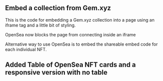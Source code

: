 ## Embed a collection from Gem.xyz
This is the code for embedding a Gem.xyz collection into a page
using an iframe tag and a little bit of styling.

OpenSea now blocks the page from connecting inside an iframe

Alternative way to use OpenSea is to embed the shareable embed code for each individual NFT.

## Added Table of OpenSea NFT cards and a responsive version with no table